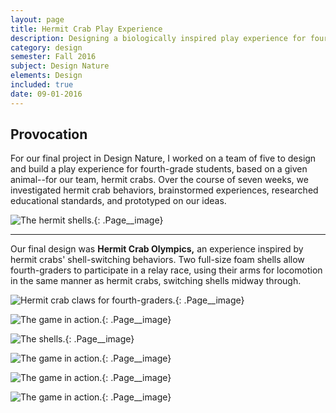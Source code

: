 ```yaml
---
layout: page
title: Hermit Crab Play Experience
description: Designing a biologically inspired play experience for fourth graders.
category: design
semester: Fall 2016
subject: Design Nature
elements: Design
included: true
date: 09-01-2016
---
```


## Provocation

For our final project in Design Nature, I worked on a team of five to design and build a play experience for fourth-grade students, based on a given animal--for our team, hermit crabs. Over the course of seven weeks, we investigated hermit crab behaviors, brainstormed experiences, researched educational standards, and prototyped on our ideas.

![The hermit shells.](/images/hermit/pic1.jpg){: .Page__image}

---

Our final design was **Hermit Crab Olympics,** an experience inspired by hermit crabs' shell-switching behaviors. Two full-size foam shells allow fourth-graders to participate in a relay race, using their arms for locomotion in the same manner as hermit crabs, switching shells midway through. 

![Hermit crab claws for fourth-graders.](/images/hermit/pic2.jpg){: .Page__image}

![The game in action.](/images/hermit/pic3.jpg){: .Page__image}

![The shells.](/images/hermit/pic4.jpg){: .Page__image}

![The game in action.](/images/hermit/pic5.jpg){: .Page__image}

![The game in action.](/images/hermit/pic6.jpg){: .Page__image}

![The game in action.](/images/hermit/pic7.jpg){: .Page__image}

